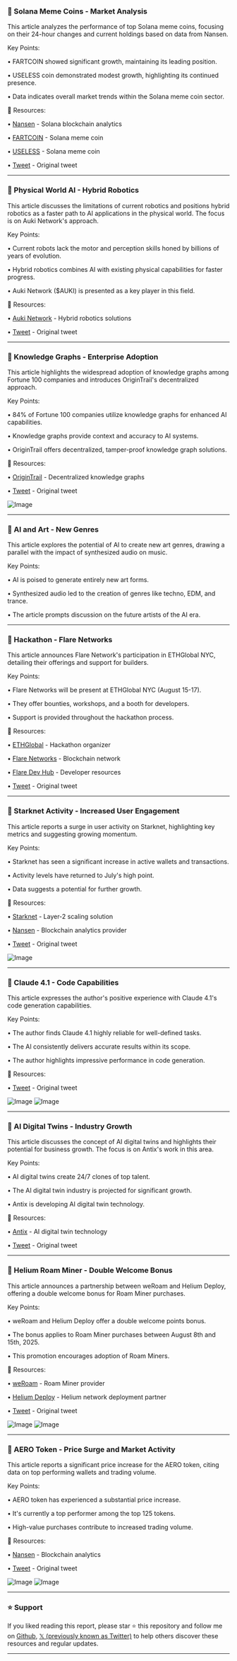 ### 🤖 Solana Meme Coins - Market Analysis

This article analyzes the performance of top Solana meme coins, focusing on their 24-hour changes and current holdings based on data from Nansen.

Key Points:

• FARTCOIN showed significant growth, maintaining its leading position.


• USELESS coin demonstrated modest growth, highlighting its continued presence.


• Data indicates overall market trends within the Solana meme coin sector.


🔗 Resources:

• [Nansen](https://x.com/nansen_ai) - Solana blockchain analytics

• [FARTCOIN](https://x.com/hashtag/FARTCOIN?src=hashtag_click) - Solana meme coin

• [USELESS](https://x.com/hashtag/USELESS?src=hashtag_click) - Solana meme coin

• [Tweet](https://x.com/Chyan/status/1954349606185345490) - Original tweet


---

### 🤖 Physical World AI - Hybrid Robotics

This article discusses the limitations of current robotics and positions hybrid robotics as a faster path to AI applications in the physical world.  The focus is on Auki Network's approach.

Key Points:

• Current robots lack the motor and perception skills honed by billions of years of evolution.


• Hybrid robotics combines AI with existing physical capabilities for faster progress.


• Auki Network ($AUKI) is presented as a key player in this field.


🔗 Resources:

• [Auki Network](https://x.com/AukiNetwork) - Hybrid robotics solutions

• [Tweet](https://x.com/AukiNetwork/status/1954423969278284235) - Original tweet


---

### 🤖 Knowledge Graphs - Enterprise Adoption

This article highlights the widespread adoption of knowledge graphs among Fortune 100 companies and introduces OriginTrail's decentralized approach.

Key Points:

• 84% of Fortune 100 companies utilize knowledge graphs for enhanced AI capabilities.


• Knowledge graphs provide context and accuracy to AI systems.


• OriginTrail offers decentralized, tamper-proof knowledge graph solutions.


🔗 Resources:

• [OriginTrail](https://x.com/origin_trail) - Decentralized knowledge graphs

• [Tweet](https://x.com/BranaRakic/status/1954293895791018469) - Original tweet

![Image](https://pbs.twimg.com/amplify_video_thumb/1954160285075353600/img/QCjfYnneBV8lTipT.jpg)


---

### 🤖 AI and Art - New Genres

This article explores the potential of AI to create new art genres, drawing a parallel with the impact of synthesized audio on music.

Key Points:

• AI is poised to generate entirely new art forms.


• Synthesized audio led to the creation of genres like techno, EDM, and trance.


• The article prompts discussion on the future artists of the AI era.


---

### 🚀  Hackathon - Flare Networks

This article announces Flare Network's participation in ETHGlobal NYC, detailing their offerings and support for builders.

Key Points:

• Flare Networks will be present at ETHGlobal NYC (August 15-17).


• They offer bounties, workshops, and a booth for developers.


• Support is provided throughout the hackathon process.



🔗 Resources:

• [ETHGlobal](https://x.com/ETHGlobal) - Hackathon organizer

• [Flare Networks](https://x.com/FlareNetworks) - Blockchain network

• [Flare Dev Hub](https://x.com/FlareDevHub) - Developer resources

• [Tweet](https://x.com/FlareNetworks/status/1954022558992666942) - Original tweet


---

### 🤖 Starknet Activity - Increased User Engagement

This article reports a surge in user activity on Starknet, highlighting key metrics and suggesting growing momentum.

Key Points:

• Starknet has seen a significant increase in active wallets and transactions.


• Activity levels have returned to July's high point.


• Data suggests a potential for further growth.


🔗 Resources:

• [Starknet](https://x.com/Starknet) - Layer-2 scaling solution

• [Nansen](https://x.com/nansen_ai) - Blockchain analytics provider

• [Tweet](https://x.com/cryptoDonEGG/status/1953569339363537334) - Original tweet

![Image](https://pbs.twimg.com/media/Gxxuvi3bsAM1I-O?format=png&name=small)


---

### 🤖 Claude 4.1 - Code Capabilities

This article expresses the author's positive experience with Claude 4.1's code generation capabilities.

Key Points:

• The author finds Claude 4.1 highly reliable for well-defined tasks.


• The AI consistently delivers accurate results within its scope.


• The author highlights impressive performance in code generation.


🔗 Resources:

• [Tweet](https://x.com/LeeLeepenkman/status/1954016702615970260) - Original tweet

![Image](https://pbs.twimg.com/media/Gx4PfnIbsAEm-bo?format=png&name=small)
![Image](https://pbs.twimg.com/media/Gx3UvjHW8AANmBX?format=jpg&name=240x240)


---

### 🤖 AI Digital Twins - Industry Growth

This article discusses the concept of AI digital twins and highlights their potential for business growth.  The focus is on Antix's work in this area.

Key Points:

• AI digital twins create 24/7 clones of top talent.


• The AI digital twin industry is projected for significant growth.


• Antix is developing AI digital twin technology.


🔗 Resources:

• [Antix](https://x.com/antix_in) - AI digital twin technology

• [Tweet](https://x.com/WOLF_Crypto_X/status/1953932485081149613) - Original tweet


---

### 🚀 Helium Roam Miner - Double Welcome Bonus

This article announces a partnership between weRoam and Helium Deploy, offering a double welcome bonus for Roam Miner purchases.

Key Points:

• weRoam and Helium Deploy offer a double welcome points bonus.


• The bonus applies to Roam Miner purchases between August 8th and 15th, 2025.


• This promotion encourages adoption of Roam Miners.


🔗 Resources:

• [weRoam](https://x.com/weRoamxyz) - Roam Miner provider

• [Helium Deploy](https://x.com/Heliumdeploy) - Helium network deployment partner

• [Tweet](https://x.com/weRoamxyz/status/1953929516507951491) - Original tweet

![Image](https://pbs.twimg.com/media/Gx3ACKtbYAAnlWG?format=jpg&name=small)
![Image](https://pbs.twimg.com/media/Gx1k4FuXkAEUyk1?format=jpg&name=240x240)


---

### 🤖 AERO Token - Price Surge and Market Activity

This article reports a significant price increase for the AERO token, citing data on top performing wallets and trading volume.

Key Points:

• AERO token has experienced a substantial price increase.


• It's currently a top performer among the top 125 tokens.


• High-value purchases contribute to increased trading volume.


🔗 Resources:

• [Nansen](https://x.com/nansen_ai) - Blockchain analytics

• [Tweet](https://x.com/cryptorinweb3/status/1953880544342946111) - Original tweet

![Image](https://pbs.twimg.com/media/Gx2TsGVWoAA1PXj?format=jpg&name=small)
![Image](https://pbs.twimg.com/media/GxzuCgzWcAEg92S?format=jpg&name=240x240)


---

### ⭐️ Support

If you liked reading this report, please star ⭐️ this repository and follow me on [Github](https://github.com/Drix10), [𝕏 (previously known as Twitter)](https://x.com/DRIX_10_) to help others discover these resources and regular updates.

---